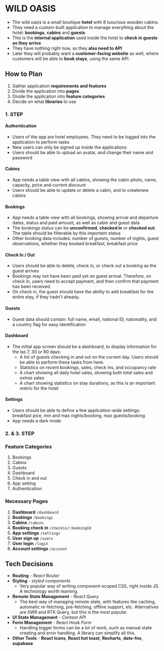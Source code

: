 # **WILD OASIS**

- The wild oasis is a small boutique **hotel** with 8 luxurious wooden cabins.
- They need a custom-built application to manage everything about the hotel: **bookings**, **cabins** and **guests**
- This is the **internal application** used inside the hotel to **check in guests as they arrive**
- They have nothing right now, so they **also need to API**
- Later they will probably want a **customer-facing website** as well, where customers will be able to **book stays**, using the same API.

## How to Plan
1. Gather application **requirements and features**
2. Divide the application into **pages**
3. Divide the application into **feature categories**
4. Decide on what **libraries** to use

### 1. STEP
  #### Authentication
   - Users of the app are hotel employees. They need to be logged into the application to perform tasks
   - New users can only be signed up inside the applications
   - Users should be able to upload an avatar, and change their name and password
  #### Cabins
   - App needs a table view with all cabins, showing the cabin photo, name, capacity, price and current discount
   - Users should be able to update or delete a cabin, and to createnew cabins
  #### Bookings
   - App needs a table view with all bookings, showing arrival and departure dates, status and paid amount, as well as cabin and guest data
   - The bookings status can be **unconfirmed**, **checked in** or **checked out**. The table should be filterable by this important status
   - Other booking data includes: number of guests, number of nights, guest observations, whether they booked breakfast, breakfast price
  #### Check In / Out
   - Users should be able to delete, check in, or check out a booking as the guest arrives
   - Bookings may not have been paid yet on guest arrival. Therefore, on check in, users need to accept payment, and then confirm that payment has been received.
   - On check in, the guest should have the ability to add breakfast for the entire stay, if they hadn't already.
  #### Guests
   - Guest data should contain: full name, email, national ID, nationality, and a country flag for easy identification
  #### Dashboard
   - The initial app screen should be a dashboard, to display information for the las 7, 30 or 90 days:
     - A list of guests checking in and out on the current day. Users should be able to perform these tasks from here.
     - Statistics on recent bookings, sales, check ins, and occupancy rate
     - A chart showing all daily hotel sales, showing both *total* sales and *extras* sales
     - A chart showing statistics on stay durations, as this is an important metric for the hotel
  #### Settings
   - Users should be able to define a few application-wide settings: breakfast pice, min and max nights/booking, max guests/booking
   - App needs a dark mode.

### 2. & 3. STEP


### Feature Categories
1. Bookings
2. Cabins
3. Guests
4. Dashboard
5. Check in and out
6. App setting
7. Authentication

### Necessary Pages
1. **Dashboard** `/dashboard`
2. **Bookings** `/bookings`
3. **Cabins** `/cabins`
4. **Booking check in** `/checkin/:bookingId`
5. **App settings** `/settings`
6. **User sign up** `/users`
7. **User login** `/login`
8. **Account settings** `/account`

## Tech Decisions

- **Routing** - *React Router*
- **Styling** - *styled components*
  - Very popular way of writing component-scoped CSS, right inside JS. A technology worth learning.
- **Remote State Management** - *React Query*
  - The best way of managing remote state, with features like caching, automatic re-fetching, pre-fetching, offline support, etc. Alternatives are SWR and RTK Query, but this is the most popular.
- **UI State Management** - *Context API*
- **Form Management** - *React Hook Form*
  - Handling bigger forms can be a lot of work, such as manual state creating and error handling. A library can simplify all this.
- **Other Tools** - **React Icons**, **React hot toast**, **Recharts**, **date-fns**, **supabase**